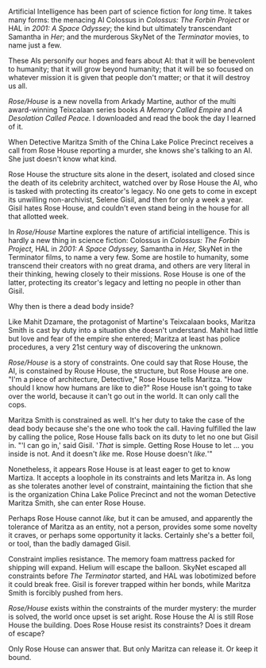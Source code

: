 Artificial Intelligence has been part of science fiction for *long* time. It takes many forms: the menacing AI Colossus in *Colossus: The Forbin Project* or HAL in *2001: A Space Odyssey*; the kind but ultimately transcendant Samantha in *Her*; and the murderous SkyNet of the *Terminator* movies, to name just a few.

These AIs personify our hopes and fears about AI: that it will be benevolent to humanity; that it will grow beyond humanity; that it will be so focused on whatever mission it is given that people don't matter; or that it will destroy us all.

*Rose/House* is a new novella from Arkady Martine, author of the multi award-winning Teixcalaan series books *A Memory Called Empire* and *A Desolation Called Peace.* I downloaded and read the book the day I learned of it. 

When Detective Maritza Smith of the China Lake Police Precinct receives a call from Rose House reporting a murder, she knows she's talking to an AI. She just doesn't know what kind.

Rose House the structure sits alone in the desert, isolated and closed since the death of its celebrity architect, watched over by Rose House the AI, who is tasked with protecting its creator's legacy. No one gets to come in except its unwilling non-archivist, Selene Gisil, and then for only a week a year. Gisil hates Rose House, and couldn't even stand being in the house for all that allotted week.

In *Rose/House* Martine explores the nature of artificial intelligence. This is hardly a new thing in science fiction: Colossus in *Colossus: The Forbin Project,* HAL in *2001: A Space Odyssey,* Samantha in *Her,* SkyNet in the Terminator films, to name a very few. Some are hostile to humanity, some transcend their creators with no great drama, and others are very literal in their thinking, hewing closely to their missions. Rose House is one of the latter, protecting its creator's legacy and letting no people in other than Gisil.

Why then is there a dead body inside?

Like Mahit Dzamare, the protagonist of Martine's Teixcalaan books, Maritza Smith is cast by duty into a situation she doesn't understand. Mahit had little but love and fear of the empire she entered; Maritza at least has police procedures, a very 21st century way of discovering the unknown.

*Rose/House* is a story of constraints. One could say that Rose House, the AI, is constained by Rouse House, the structure, but Rose House are one. "I'm a piece of architecture, Detective," Rose House tells Maritza. "How should I know how humans are like to die?" Rose House isn't going to take over the world, because it can't go out in the world. It can only call the cops.

Maritza Smith is constrained as well. It's her duty to take the case of the dead body because she's the one who took the call. Having fulfilled the law by calling the police, Rose House falls back on its duty to let no one but Gisil in. "'I can go in,' said Gisil. '*That* is simple. Getting Rose House to let ... you inside is not. And it doesn't *like* me. Rose House doesn't *like.*'"

Nonetheless, it appears Rose House is at least eager to get to know Martiza. It accepts a loophole in its constraints and lets Maritza in. As long as she tolerates another level of constraint, maintaining the fiction that she is the organization China Lake Police Precinct and not the woman Detective Maritza Smith, she can enter Rose House. 

Perhaps Rose House cannot *like,* but it can be amused, and apparently the tolerance of Maritza as an entity, not a person, provides some some novelty it craves, or perhaps some opportunity it lacks. Certainly she's a better foil, or tool, than the badly damaged Gisil.

Constraint implies resistance. The memory foam mattress packed for shipping will expand. Helium will escape the balloon. SkyNet escaped all constraints before *The Terminator* started, and HAL was lobotimized before it could break free. Gisil is forever trapped within her bonds, while Maritza Smith is forcibly pushed from hers.

*Rose/House* exists within the constraints of the murder mystery: the murder is solved, the world once upset is set aright. Rose House the AI is still Rose House the building. Does Rose House resist its constraints? Does it dream of escape? 

Only Rose House can answer that. But only Maritza can release it. Or keep it bound.
